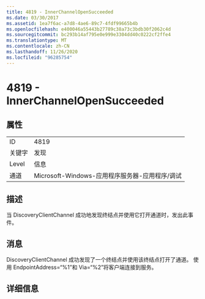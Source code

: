 ```yaml
---
title: 4819 - InnerChannelOpenSucceeded
ms.date: 03/30/2017
ms.assetid: 1ea7f6ac-a7d8-4ae6-89c7-4fdf99665b4b
ms.openlocfilehash: e400046a55443b27789c38a73c3bdb30f2062c4d
ms.sourcegitcommit: bc293b14af795e0e999e3304dd40c0222cf2ffe4
ms.translationtype: MT
ms.contentlocale: zh-CN
ms.lasthandoff: 11/26/2020
ms.locfileid: "96285754"
---
```

# <a name="4819---innerchannelopensucceeded"></a>4819 - InnerChannelOpenSucceeded

## <a name="properties"></a>属性  
  
|||  
|-|-|  
|ID|4819|  
|关键字|发现|  
|Level|信息|  
|通道|Microsoft-Windows-应用程序服务器-应用程序/调试|  
  
## <a name="description"></a>描述  

 当 DiscoveryClientChannel 成功地发现终结点并使用它打开通道时，发出此事件。  
  
## <a name="message"></a>消息  

 DiscoveryClientChannel 成功发现了一个终结点并使用该终结点打开了通道。 使用 EndpointAddress=“%1”和 Via=“%2”将客户端连接到服务。  
  
## <a name="details"></a>详细信息
